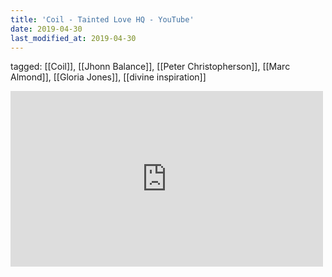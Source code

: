```yaml
---
title: 'Coil - Tainted Love HQ - YouTube'
date: 2019-04-30
last_modified_at: 2019-04-30
---
```

tagged: [[Coil]], [[Jhonn Balance]], [[Peter Christopherson]], [[Marc Almond]], [[Gloria Jones]], [[divine inspiration]]
<iframe allow="accelerometer; autoplay; clipboard-write; encrypted-media; gyroscope; picture-in-picture" allowfullscreen="" frameborder="0" height="281" id="youtube_iframe" src="https://www.youtube.com/embed/4GUnUGKgWDY?feature=oembed&amp;enablejsapi=1&amp;origin=https://safe.txmblr.com&amp;wmode=opaque" width="500"></iframe>